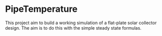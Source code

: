 # PipeTemperature
This project aim to build a working simulation of a flat-plate solar collector design. The aim is to do this with the simple steady state formulas.